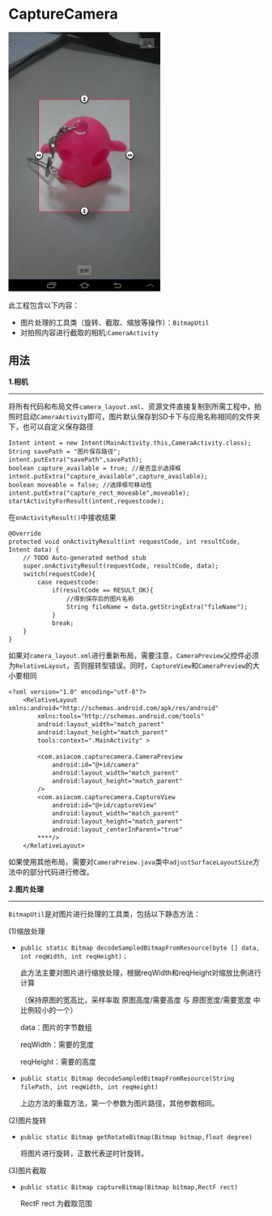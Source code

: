 CaptureCamera
==============

![alt text](/assets/capture.png "")

此工程包含以下内容：

- 图片处理的工具类（旋转、截取、缩放等操作）：`BitmapUtil`
- 对拍照内容进行截取的相机:`CameraActivity`


用法
-------

**1.相机**

-------

将所有代码和布局文件`camera_layout.xml`、资源文件直接复制到所需工程中，拍照时启动`CameraActivity`即可，图片默认保存到SD卡下与应用名称相同的文件夹下，也可以自定义保存路径

    Intent intent = new Intent(MainActivity.this,CameraActivity.class);
	String savePath = "图片保存路径"; 
	intent.putExtra("savePath",savePath);
	boolean capture_available = true; //是否显示选择框
	intent.putExtra("capture_available",capture_available);
	boolean moveable = false; //选择框可移动性
	intent.putExtra("capture_rect_moveable",moveable);
	startActivityForResult(intent,requestcode);

在`onActivityResult()`中接收结果
	
    @Override
	protected void onActivityResult(int requestCode, int resultCode, Intent data) {
		// TODO Auto-generated method stub
		super.onActivityResult(requestCode, resultCode, data);
		switch(requestCode){
			case requestcode:
				if(resultCode == RESULT_OK){
					//得到保存后的图片名称
					String fileName = data.getStringExtra("fileName");
				}
				break;
		}
	}

如果对`camera_layout.xml`进行重新布局，需要注意，`CameraPreview`父控件必须为`RelativeLayout`，否则报转型错误。同时，`CaptureView`和`CameraPreview`的大小要相同

	<?xml version="1.0" encoding="utf-8"?>
    	<RelativeLayout xmlns:android="http://schemas.android.com/apk/res/android"
    		xmlns:tools="http://schemas.android.com/tools"
    		android:layout_width="match_parent"
    		android:layout_height="match_parent"
    		tools:context=".MainActivity" >
    
    		<com.asiacom.capturecamera.CameraPreview
   				android:id="@+id/camera"
    			android:layout_width="match_parent"
    			android:layout_height="match_parent"
     		/>
			<com.asiacom.capturecamera.CaptureView
        		android:id="@+id/captureView"
        		android:layout_width="match_parent"
       			android:layout_height="match_parent"
        		android:layout_centerInParent="true"
         	****/>
    	</RelativeLayout>

如果使用其他布局，需要对`CameraPreiew.java`类中`adjustSurfaceLayoutSize`方法中的部分代码进行修改。

**2.图片处理**

---

`BitmapUtil`是对图片进行处理的工具类，包括以下静态方法：

(1)缩放处理

- `public static Bitmap decodeSampledBitmapFromResource(byte [] data, int reqWidth, int reqHeight)；`

	此方法主要对图片进行缩放处理，根据reqWidth和reqHeight对缩放比例进行计算

	（保持原图的宽高比，采样率取 原图高度/需要高度 与 原图宽度/需要宽度 中比例较小的一个）

	data：图片的字节数组

	reqWidth：需要的宽度
	
	reqHeight：需要的高度




- `public static Bitmap decodeSampledBitmapFromResource(String filePath, int reqWidth, int reqHeight)`

	上边方法的重载方法，第一个参数为图片路径，其他参数相同。

(2)图片旋转

- `public static Bitmap getRotateBitmap(Bitmap bitmap,float degree)`
	
	将图片进行旋转，正数代表逆时针旋转。

(3)图片截取

- `public static Bitmap captureBitmap(Bitmap bitmap,RectF rect)`
	
	RectF rect 为截取范围